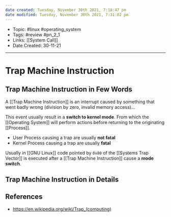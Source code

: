 ```yaml
---
date created: Tuesday, November 30th 2021, 7:18:47 pm
date modified: Tuesday, November 30th 2021, 7:31:02 pm
---
```


- Topic: #linux #operating_system
- Tags: #review #pn_2_1
- Links: [[System Call]]
- Date Created: 30-11-21

---

# Trap Machine Instruction

## Trap Machine Instruction in Few Words

A [[Trap Machine Instruction]] is an interrupt caused by something that went badly wrong (division by zero, invalid memory access)…

This event usually result in a **switch to kernel mode**. From which the [[Operating System]] will perform actions before returning to the originating [[Process]].

- User Process causing a trap are usually **not fatal**
- Kernel Process causing a trap are usually **fatal**

Usually in [[GNU Linux]] code pointed by `0x80` of the [[Systems Trap Vector]] is executed after a [[Trap Machine Instruction]] cause a **mode switch**.

## Trap Machine Instruction in Details

## References

- https://en.wikipedia.org/wiki/Trap_(computing)
